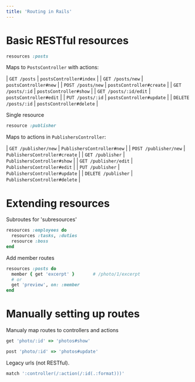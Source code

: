```yaml
---
title: 'Routing in Rails'
---
```

# Basic RESTful resources
```ruby
resources :posts
```
Maps to `PostsController` with actions:

| `GET /posts`          | `postsController#index`  |
| `GET /posts/new`      | `postsController#new`    |
| `POST /posts/new`     | `postsController#create` |
| `GET /posts/:id`      | `postsController#show`   |
| `GET /posts/:id/edit` | `postsController#edit`   |
| `PUT /posts/:id`      | `postsController#update` |
| `DELETE /posts/:id`   | `postsController#delete` |

Single resource
```ruby
resource :publisher
```
Maps to actions in `PublishersController`:

| `GET /publisher/new`  | `PublishersController#new`    |
| `POST /publisher/new` | `PublishersController#create` |
| `GET /publisher`      | `PublishersController#show`   |
| `GET /publisher/edit` | `PublishersController#edit`   |
| `PUT /publisher`      | `PublishersController#update` |
| `DELETE /publisher`   | `PublishersController#delete` |

# Extending resources
Subroutes for 'subresources'
```ruby
resources :employees do
  resources :tasks, :duties
  resource :boss
end
```

Add member routes
```ruby
resources :posts do
  member { get 'excerpt' }       # /photo/1/excerpt
  # or
  get 'preview', on: :member
end
```

# Manually setting up routes

Manualy map routes to controllers and actions
```ruby
get 'photo/:id' => 'photos#show'

post 'photo/:id' => 'photos#update'
```

Legacy urls (not RESTful).
```ruby
match ':controller(/:action(/:id(.:format)))'
```
